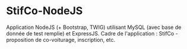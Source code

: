 # StifCo-NodeJS
Application NodeJS (+ Bootstrap, TWIG) utilisant MySQL (avec base de donnée de test remplie) et ExpressJS. Cadre de l'application : StifCo - proposition de co-voiturage, inscription, etc.
